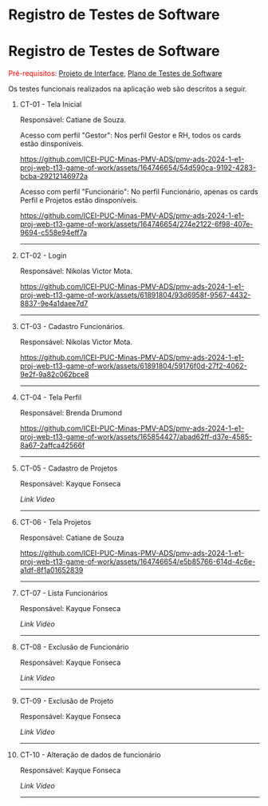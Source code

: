 # Registro de Testes de Software

# Registro de Testes de Software

<span style="color:red">Pré-requisitos: <a href="../documentos/04-Projeto de Interface.md"> Projeto de Interface</a></span>, <a href="../documentos/08-Plano de Testes de Software.md"> Plano de Testes de Software</a>

Os testes funcionais realizados na aplicação web são descritos a seguir.





<ol>
    <li> CT-01 - Tela Inicial
        
  Responsável: Catiane de Souza.

Acesso com perfil "Gestor": Nos perfil Gestor e RH, todos os cards estão dinsponíveis.

https://github.com/ICEI-PUC-Minas-PMV-ADS/pmv-ads-2024-1-e1-proj-web-t13-game-of-work/assets/164746654/54d590ca-9192-4283-bcba-29212146972a

Acesso com perfil "Funcionário": No perfil Funcionário, apenas os cards Perfil e Projetos estão dinsponíveis.

https://github.com/ICEI-PUC-Minas-PMV-ADS/pmv-ads-2024-1-e1-proj-web-t13-game-of-work/assets/164746654/274e2122-6f98-407e-9694-c558e94eff7a

  </li>
  <hr>
  
  <li> CT-02 - Login

  Responsável: Nikolas Victor Mota.

https://github.com/ICEI-PUC-Minas-PMV-ADS/pmv-ads-2024-1-e1-proj-web-t13-game-of-work/assets/61891804/93d6958f-9567-4432-8837-9e4a1daee7d7

  </li>
  <hr>

  <li> CT-03 - Cadastro Funcionários.

  Responsável: Nikolas Victor Mota.

https://github.com/ICEI-PUC-Minas-PMV-ADS/pmv-ads-2024-1-e1-proj-web-t13-game-of-work/assets/61891804/59176f0d-27f2-4062-9e2f-9a82c062bce8

  </li>
  <hr>
  
  <li> CT-04 - Tela Perfil

  Responsável: Brenda Drumond

https://github.com/ICEI-PUC-Minas-PMV-ADS/pmv-ads-2024-1-e1-proj-web-t13-game-of-work/assets/165854427/abad62ff-d37e-4585-8a67-2affca42566f

  </li>
  <hr>
  
  <li> CT-05 - Cadastro de Projetos

  Responsável: Kayque Fonseca

_Link Video_

  </li>
  <hr>
  
  <li> CT-06 - Tela Projetos

  Responsável: Catiane de Souza

https://github.com/ICEI-PUC-Minas-PMV-ADS/pmv-ads-2024-1-e1-proj-web-t13-game-of-work/assets/164746654/e5b85766-614d-4c6e-a1df-8f1a01652839

  </li>
  <hr>
  
  <li> CT-07 - Lista Funcionários

  Responsável: Kayque Fonseca

_Link Video_

  </li>
  <hr>
  
  <li> CT-08 - Exclusão de Funcionário

  Responsável: Kayque Fonseca

_Link Video_

  </li>
  <hr>
  
  <li> CT-09 - Exclusão de Projeto

  Responsável: Kayque Fonseca

_Link Video_

  </li>
  <hr>
  
  <li> CT-10 - Alteração de dados de funcionário

  Responsável: Kayque Fonseca

_Link Video_

  </li>
  <hr>
  
</ol>


